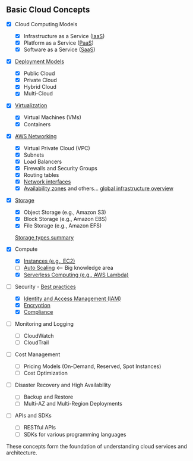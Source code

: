 ## Basic Cloud Concepts

- [X] Cloud Computing Models
    - [X] Infrastructure as a Service ([IaaS](https://youtu.be/rIlC8aUusmA?si=2Sb8LOWVR7d0Z7CQ))
    - [X] Platform as a Service ([PaaS](https://youtu.be/6L1eQe5E1K4?si=gMTU7oqVqcRVbukP))
    - [X] Software as a Service ([SaaS](https://youtu.be/4oQjPlS2gSg?si=iZJQ4bMk6E6FME4L))
    
- [X] [Deployment Models](https://youtu.be/3WIJ4axzFlU?si=hWaaxvfwn0RqGoEX)

    - [X] Public Cloud
    - [X] Private Cloud
    - [X] Hybrid Cloud
    - [X] Multi-Cloud

- [X] [Virtualization](https://youtu.be/a1LW8rDB874?si=Zsq5a8fM8YRP-r25)
    - [X] Virtual Machines (VMs)
    - [X] Containers

- [X] [AWS Networking](https://youtu.be/TUTqYEZZUdc?si=zzyam6zND42LUpub)
    - [X] Virtual Private Cloud (VPC)
    - [X] Subnets
    - [X] Load Balancers
    - [X] Firewalls and Security Groups
    - [X] Routing tables
    - [X] [Network interfaces](https://youtu.be/Zg8rMLE88mg?si=lQROznjhmz2uZFHe)
    - [X] [Availability zones](https://youtu.be/yrOcNcVVTE4?si=2ckfZx81DlxtWYo-) and others... [global infrastructure overview](https://youtu.be/0hlZvybbaGk?si=X4nassXnPkhIPp3y)

- [X] [Storage](https://youtu.be/btcbNARavUM?si=AY2tqveROCv3czn0)
    - [X] Object Storage (e.g., Amazon S3)
    - [X] Block Storage (e.g., Amazon EBS)
    - [X] File Storage (e.g., Amazon EFS)

    [Storage types summary](../../images/storage_types.png)

- [x] Compute
    - [X] [Instances (e.g., EC2)](https://youtu.be/eo0sp1xzYCY?si=ZtXSjsO8gyFzNObm)
    - [ ] [Auto Scaling](AutoScaling.md) <-- Big knowledge area
    - [X] [Serverless Computing (e.g., AWS Lambda)](https://youtu.be/eOBq__h4OJ4?si=0An3q18oIXkFW-Sm)

- [ ] Security - [Best practices](https://youtu.be/q2LimPy9618?si=o7uJGmmfIKLgLV8n)
    - [X] [Identity and Access Management (IAM)](https://youtu.be/SXSqhTn2DuE?si=Aak78jqtnqdcQh6g)
    - [X] [Encryption](https://youtu.be/kOZPnbY407I?si=5PNry9XWzau5uA6j)
    - [X] [Compliance](https://youtu.be/wmKvg2MKyAo?si=6Uk52hDzLFx5MwxQ)

- [ ] Monitoring and Logging
    - [ ] CloudWatch
    - [ ] CloudTrail

- [ ] Cost Management
    - [ ] Pricing Models (On-Demand, Reserved, Spot Instances)
    - [ ] Cost Optimization

- [ ] Disaster Recovery and High Availability
    - [ ] Backup and Restore
    - [ ] Multi-AZ and Multi-Region Deployments

- [ ] APIs and SDKs
    - [ ] RESTful APIs
    - [ ] SDKs for various programming languages

These concepts form the foundation of understanding cloud services and architecture.